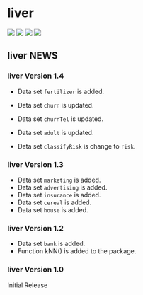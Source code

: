 # **liver** 
  
![](https://www.r-pkg.org/badges/version/liver) ![](https://www.r-pkg.org/badges/last-release/liver) ![](https://cranlogs.r-pkg.org/badges/liver) 
![](https://cranlogs.r-pkg.org/badges/grand-total/liver) 

## **liver** NEWS

### **liver** Version 1.4

* Data set `fertilizer` is added.

* Data set `churn` is updated.
* Data set `churnTel` is updated.
* Data set `adult` is updated.
* Data set `classifyRisk` is change to `risk`.

### **liver** Version 1.3

* Data set `marketing` is added.
* Data set `advertising` is added.
* Data set `insurance` is added.
* Data set `cereal` is added.
* Data set `house` is added.

### **liver** Version 1.2

* Data set `bank` is added.
* Function kNN() is added to the package.

### **liver** Version 1.0

Initial Release
    
